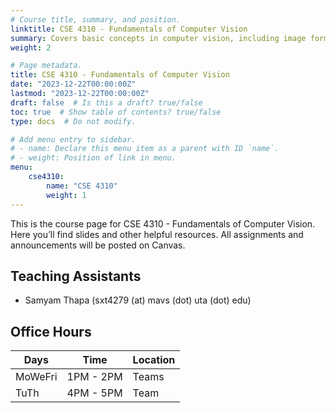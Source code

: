 ```yaml
---
# Course title, summary, and position.
linktitle: CSE 4310 - Fundamentals of Computer Vision
summary: Covers basic concepts in computer vision, including image formation, image filtering, feature extraction, stereo vision, and object recognition.
weight: 2

# Page metadata.
title: CSE 4310 - Fundamentals of Computer Vision
date: "2023-12-22T00:00:00Z"
lastmod: "2023-12-22T00:00:00Z"
draft: false  # Is this a draft? true/false
toc: true  # Show table of contents? true/false
type: docs  # Do not modify.

# Add menu entry to sidebar.
# - name: Declare this menu item as a parent with ID `name`.
# - weight: Position of link in menu.
menu:
    cse4310:
        name: "CSE 4310"
        weight: 1
---
```


This is the course page for CSE 4310 - Fundamentals of Computer Vision. Here you’ll find slides and other helpful resources. All assignments and announcements will be posted on Canvas.

## Teaching Assistants

- Samyam Thapa (sxt4279 (at) mavs (dot) uta (dot) edu)

## Office Hours
| Days    | Time       | Location |
| ------- | ---------- | -------- |
| MoWeFri | 1PM - 2PM  | Teams    |
| TuTh    | 4PM - 5PM  | Team     |